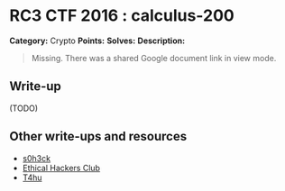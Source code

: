 # RC3 CTF 2016 : calculus-200

**Category:** Crypto
**Points:**
**Solves:**
**Description:**

> Missing. There was a shared Google document link in view mode.


## Write-up

(TODO)

## Other write-ups and resources

* [s0h3ck](https://github.com/s0h3ck/h3ck-c0ding/blob/master/CTFs/RC3%20CTF%202016/README.md#calculus)
* [Ethical Hackers Club](https://ethicalhackers.club/rc3-ctf-2016-write-ups/#Calculus)
* [T4hu](https://ctftime.org/writeup/4769)

